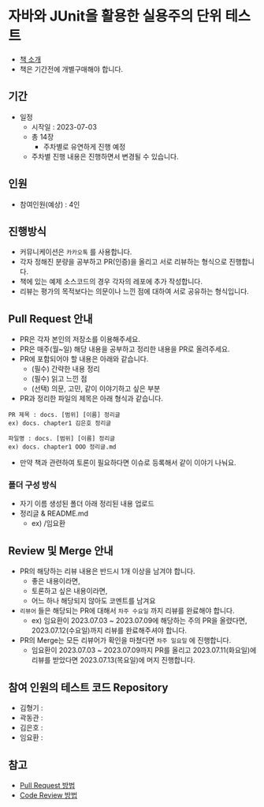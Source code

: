# 자바와 JUnit을 활용한 실용주의 단위 테스트

- [책 소개](https://www.yes24.com/Product/Goods/75189146)
- 책은 기간전에 개별구매해야 합니다.

## 기간

- 일정 
	- 시작일 : 2023-07-03 
	- 총 14장
		- 주차별로 유연하게 진행 예정
	- 주차별 진행 내용은 진행하면서 변경될 수 있습니다.

## 인원

- 참여인원(예상) : 4인

## 진행방식

- 커뮤니케이션은 `카카오톡` 를 사용합니다.
- 각자 정해진 분량을 공부하고 PR(인증)을 올리고 서로 리뷰하는 형식으로 진행합니다.
- 책에 있는 예제 소스코드의 경우 각자의 레포에 추가 작성합니다.
- 리뷰는 평가의 목적보다는 의문이나 느낀 점에 대하여 서로 공유하는 형식입니다.

## Pull Request 안내

- PR은 각자 본인의 저장소를 이용해주세요.
- PR은 매주(월~일) 해당 내용을 공부하고 정리한 내용을 PR로 올려주세요.    
- PR에 포함되어야 할 내용은 아래와 같습니다.
	- (필수) 간략한 내용 정리
	- (필수) 읽고 느낀 점
	- (선택) 의문, 고민, 같이 이야기하고 싶은 부분
- PR과 정리한 파일의 제목은 아래 형식과 같습니다.
    
```
PR 제목 : docs. [범위] [이름] 정리글
ex) docs. chapter1 김은호 정리글

파일명 : docs. [범위] [이름] 정리글
ex) docs. chapter1 OOO 정리글.md
```
    
- 만약 책과 관련하여 토론이 필요하다면 이슈로 등록해서 같이 이야기 나눠요.
    

### 폴더 구성 방식

- 자기 이름 생성된 폴더 아래 정리된 내용 업로드
- 정리글 & README.md
    -   ex) /임요환

## Review 및 Merge 안내

- PR의 해당하는 리뷰 내용은 반드시 1개 이상을 남겨야 합니다.
	- 좋은 내용이라면,
	- 토론하고 싶은 내용이라면,
	- 어느 하나 해당되지 않아도 코멘트를 남겨요
- `리뷰어` 들은 해당되는 PR에 대해서 `차주 수요일` 까지 리뷰를 완료해야 합니다.
	- ex) 임요환이 2023.07.03 ~ 2023.07.09에 해당하는 주의 PR을 올렸다면, 2023.07.12(수요일)까지 리뷰를 완료해주셔야 합니다.
- PR의 Merge는 모든 리뷰어가 확인을 마쳤다면 `차주 일요일` 에 진행합니다.
	- 임요환이 2023.07.03 ~ 2023.07.09까지 PR를 올리고 2023.07.11(화요일)에 리뷰를 받았다면 2023.07.13(목요일)에 머지 진행합니다.

## 참여 인원의 테스트 코드 Repository
- 김형기 : 
- 곽동관 : 
- 김은호 : 
- 임요환 : 

## 참고
- [Pull Request 방법](https://github.com/techbook-study/notification/blob/main/PullRequest.md)
- [Code Review 방법](https://github.com/techbook-study/notification/blob/main/CodeReview.md)
